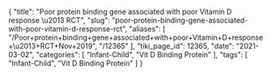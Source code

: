 {
    "title": "Poor protein binding gene associated with poor Vitamin D response \u2013 RCT",
    "slug": "poor-protein-binding-gene-associated-with-poor-vitamin-d-response-rct",
    "aliases": [
        "/Poor+protein+binding+gene+associated+with+poor+Vitamin+D+response+\u2013+RCT+Nov+2019",
        "/12365"
    ],
    "tiki_page_id": 12365,
    "date": "2021-03-02",
    "categories": [
        "Infant-Child",
        "Vit D Binding Protein"
    ],
    "tags": [
        "Infant-Child",
        "Vit D Binding Protein"
    ]
}